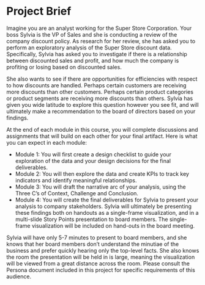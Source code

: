 # Project Brief

Imagine you are an analyst working for the Super Store Corporation. Your boss Sylvia is the VP of Sales and she is conducting a review of the company discount policy. As research for her review, she has asked you to perform an exploratory analysis of the Super Store discount data. Specifically, Sylvia has asked you to investigate if there is a relationship between discounted sales and profit, and how much the company is profiting or losing based on discounted sales.

She also wants to see if there are opportunities for efficiencies with respect to how discounts are handled. Perhaps certain customers are receiving more discounts than other customers. Perhaps certain product categories or product segments are receiving more discounts than others. Sylvia has given you wide latitude to explore this question however you see fit, and will ultimately make a recommendation to the board of directors based on your findings.

At the end of each module in this course, you will complete discussions and assignments that will build on each other for your final artifact. Here is what you can expect in each module:
* Module 1: You will first create a design checklist to guide your exploration of the data and your design decisions for the final deliverables.
* Module 2: You will then explore the data and create KPIs to track key indicators and identify meaningful relationships.
* Module 3: You will draft the narrative arc of your analysis, using the Three C’s of Context, Challenge and Conclusion.
* Module 4: You will create the final deliverables for Sylvia to present your analysis to company stakeholders. Sylvia will ultimately be presenting these findings both on handouts as a single-frame visualization, and in a multi-slide Story Points presentation to board members. The single-frame visualization will be included on hand-outs in the board meeting.  

Sylvia will have only 5-7 minutes to present to board members, and she knows that her board members don’t understand the minutiae of the business and prefer quickly hearing only the top-level facts. She also knows the room the presentation will be held in is large, meaning the visualization will be viewed from a great distance across the room. Please consult the Persona document included in this project for specific requirements of this audience.

